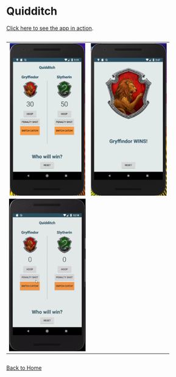 Quidditch
=========

[Click here to see the app in action](https://www.youtube.com/watch?v=SPY9Zcxtfao).

<div style="overflow-x:auto;">
	<table align="center" cellspacing="0" cellpadding="0" style="border: none; border-collapse:collapse">
		<tr>
			<td align="center"><a href="images/Quidditch1.PNG"><img src="images/Quidditch1.PNG" style="max-height: 400px" /></a></td>
			<td align="center"><a href="images/Quidditch2.PNG"><img src="images/Quidditch2.PNG" style="max-height: 400px" /></a></td>
		</tr>
		<tr>
			<td align="center"><a href="images/quidditchGif.gif"><img src="images/quidditchGif.gif" style="max-height: 400px" /></a></td>
		</tr>
	</table>
</div>

[Back to Home](index)